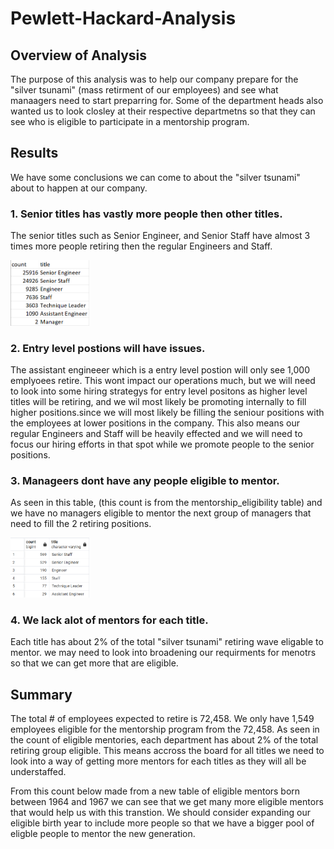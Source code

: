 # Pewlett-Hackard-Analysis
## Overview of Analysis
The purpose of this analysis was to help our company prepare for the "silver tsunami" (mass retirment of our employees) and see what manaagers need to start preparring for. Some of the department heads also wanted us to look closley at their respective departmetns so that they can see who is eligible to participate in a mentorship program. 

## Results
We have some conclusions we can come to about the "silver tsunami" about to happen at our company.

### 1. Senior titles has vastly more people then other titles.
The senior titles such as Senior Engineer, and Senior Staff have almost 3 times more people retiring then the regular Engineers and Staff. 

<img src= "https://github.com/DAsInDavid1/Pewlett-Hackard-Analysis/blob/main/Titles_count.png" width=25% height=25%>

### 2. Entry level postions will have issues.
The assistant engineeer which is a entry level postion will only see 1,000 emplyoees retire. This wont impact our operations much, but we will need to look into some hiring strategys for entry level positons as higher level titles will be retiring, and we wil most likely be promoting internally to fill higher positions.since we will most likely be filling the seniour positions with the employees at lower positions in the company. This also means our regular Engineers and Staff will be heavily effected and we will need to focus our hiring efforts in that spot while we promote people to the senior positions.

### 3. Manageers dont have any people eligible to mentor.
As seen in this table, (this count is from the mentorship_eligibility table) and we have no managers eligible to mentor the next group of managers that need to fill the 2 retiring positions. 

<img src= "https://github.com/DAsInDavid1/Pewlett-Hackard-Analysis/blob/main/mentorship_eligibility_count.png" width=25% height=25%>

### 4. We lack alot of mentors for each title.
Each title has about 2% of the total "silver tsunami" retiring wave eligable to mentor. we may need to look into broadening our requirments for menotrs so that we can get more that are eligible.


## Summary
The total # of employees expected to retire is 72,458. We only have 1,549 employees eligible for the mentorship program from the 72,458. As seen in the count of eligible mentories, each department has about 2% of the total retiring group eligible. This means accross the board for all titles we need to look into a way of getting more mentors for each titles as they will all be understaffed.

From this count below made from a new table of eligible mentors born between 1964 and 1967 we can see that we get many more eligible mentors that would help us with this transtion. We should consider expanding our eligible birth year to include more people so that we have a bigger pool of eligble people to mentor the new generation.
